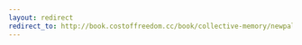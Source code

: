 ```yaml
---
layout: redirect
redirect_to: http://book.costoffreedom.cc/book/collective-memory/newpalmyra-and-the-free-bassel-campaign.html
---
```

